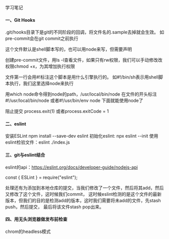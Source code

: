 学习笔记

#### 一、Git Hooks
.git/hooks目录下是git的不同阶段的回调，将文件名的.sample去掉就会生效。
如pre-commit会在git commit之前执行

这个文件默认是shell脚本写的，也可以用node来写，但需要声明

创建pre-commit文件，用ls -l查看文件，如果只有rw权限，我们可以手动修改改权限chmod +x，为其增加执行权限

文件第一行会用#!标注这个脚本是用什么引擎执行的。
如#!/bin/sh表示用shell脚本执行，我们这里选择node来执行

用which node命令得到node的path，/usr/local/bin/node
在文件的开头标注 #!/usr/local/bin/node 或者#!/usr/bin/env node
下面就能使用node了

阻止提交
process.exit(1)
或者process.exitCode = 1

#### 二、eslint
安装ESLint npm install --save-dev eslint
初始化eslint: npx eslint --init
使用eslint检验文件：eslint ./index.js 

#### 三、git与eslint结合
eslint的api：https://eslint.org/docs/developer-guide/nodejs-api

const { ESLint } = require("eslint");

处理还有为添加到本地仓库的提交，当我们修改了一个文件，然后将其add，然后又修改了这个文件，这时候我们commit，
这时候eslint检测的是这个文件的最新版本，但我们的目的是检测add的版本，这时我们需要将未add的文件，先stash push，然后提交，
最后将该文件stash pop出来。

#### 四、用无头浏览器做发布前检查
chrom的headless模式




